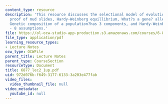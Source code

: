 ```yaml
---
content_type: resource
description: 'This resource discusses the selectional model of evolution, Fisher?s
  proof of mud slides, Hardy-Weinberg equillibrium, What?s a gene? alleles and genotypes:
  Genetic composition of a population?has 3 components, and Hardy-Weinberg equillibrium
  - 8 assumptions.'
file: https://ol-ocw-studio-app-production.s3.amazonaws.com/courses/6-877j-computational-evolutionary-biology-fall-2005/972d076bf649317761333a203e477fab_6877_lec2_1up.pdf
file_type: application/pdf
learning_resource_types:
- Lecture Notes
ocw_type: OCWFile
parent_title: Lecture Notes
parent_type: CourseSection
resourcetype: Document
title: 6877_lec2_1up.pdf
uid: 972d076b-f649-3177-6133-3a203e477fab
video_files:
  video_thumbnail_file: null
video_metadata:
  youtube_id: null
---
```

